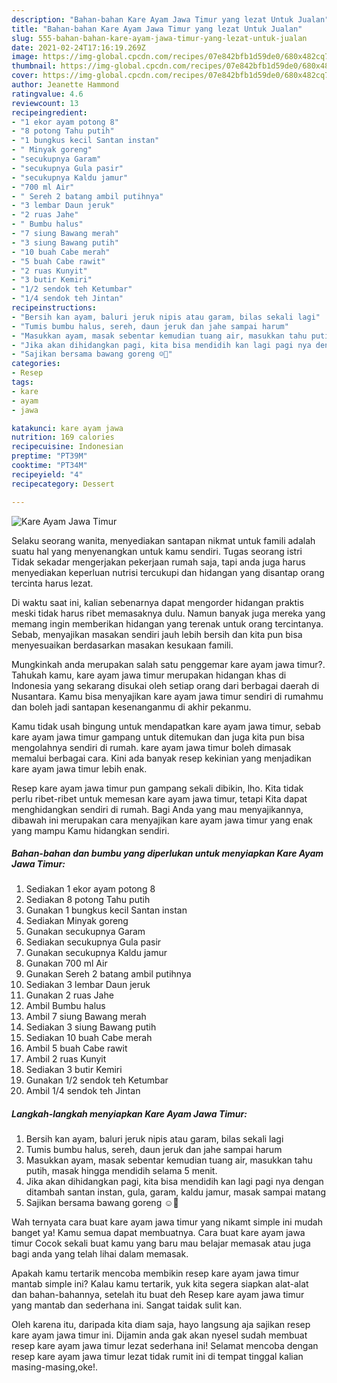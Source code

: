 ```yaml
---
description: "Bahan-bahan Kare Ayam Jawa Timur yang lezat Untuk Jualan"
title: "Bahan-bahan Kare Ayam Jawa Timur yang lezat Untuk Jualan"
slug: 555-bahan-bahan-kare-ayam-jawa-timur-yang-lezat-untuk-jualan
date: 2021-02-24T17:16:19.269Z
image: https://img-global.cpcdn.com/recipes/07e842bfb1d59de0/680x482cq70/kare-ayam-jawa-timur-foto-resep-utama.jpg
thumbnail: https://img-global.cpcdn.com/recipes/07e842bfb1d59de0/680x482cq70/kare-ayam-jawa-timur-foto-resep-utama.jpg
cover: https://img-global.cpcdn.com/recipes/07e842bfb1d59de0/680x482cq70/kare-ayam-jawa-timur-foto-resep-utama.jpg
author: Jeanette Hammond
ratingvalue: 4.6
reviewcount: 13
recipeingredient:
- "1 ekor ayam potong 8"
- "8 potong Tahu putih"
- "1 bungkus kecil Santan instan"
- " Minyak goreng"
- "secukupnya Garam"
- "secukupnya Gula pasir"
- "secukupnya Kaldu jamur"
- "700 ml Air"
- " Sereh 2 batang ambil putihnya"
- "3 lembar Daun jeruk"
- "2 ruas Jahe"
- " Bumbu halus"
- "7 siung Bawang merah"
- "3 siung Bawang putih"
- "10 buah Cabe merah"
- "5 buah Cabe rawit"
- "2 ruas Kunyit"
- "3 butir Kemiri"
- "1/2 sendok teh Ketumbar"
- "1/4 sendok teh Jintan"
recipeinstructions:
- "Bersih kan ayam, baluri jeruk nipis atau garam, bilas sekali lagi"
- "Tumis bumbu halus, sereh, daun jeruk dan jahe sampai harum"
- "Masukkan ayam, masak sebentar kemudian tuang air, masukkan tahu putih, masak hingga mendidih selama 5 menit."
- "Jika akan dihidangkan pagi, kita bisa mendidih kan lagi pagi nya dengan ditambah santan instan, gula, garam, kaldu jamur, masak sampai matang"
- "Sajikan bersama bawang goreng ☺🙏"
categories:
- Resep
tags:
- kare
- ayam
- jawa

katakunci: kare ayam jawa 
nutrition: 169 calories
recipecuisine: Indonesian
preptime: "PT39M"
cooktime: "PT34M"
recipeyield: "4"
recipecategory: Dessert

---
```



![Kare Ayam Jawa Timur](https://img-global.cpcdn.com/recipes/07e842bfb1d59de0/680x482cq70/kare-ayam-jawa-timur-foto-resep-utama.jpg)

Selaku seorang wanita, menyediakan santapan nikmat untuk famili adalah suatu hal yang menyenangkan untuk kamu sendiri. Tugas seorang istri Tidak sekadar mengerjakan pekerjaan rumah saja, tapi anda juga harus menyediakan keperluan nutrisi tercukupi dan hidangan yang disantap orang tercinta harus lezat.

Di waktu  saat ini, kalian sebenarnya dapat mengorder hidangan praktis meski tidak harus ribet memasaknya dulu. Namun banyak juga mereka yang memang ingin memberikan hidangan yang terenak untuk orang tercintanya. Sebab, menyajikan masakan sendiri jauh lebih bersih dan kita pun bisa menyesuaikan berdasarkan masakan kesukaan famili. 



Mungkinkah anda merupakan salah satu penggemar kare ayam jawa timur?. Tahukah kamu, kare ayam jawa timur merupakan hidangan khas di Indonesia yang sekarang disukai oleh setiap orang dari berbagai daerah di Nusantara. Kamu bisa menyajikan kare ayam jawa timur sendiri di rumahmu dan boleh jadi santapan kesenanganmu di akhir pekanmu.

Kamu tidak usah bingung untuk mendapatkan kare ayam jawa timur, sebab kare ayam jawa timur gampang untuk ditemukan dan juga kita pun bisa mengolahnya sendiri di rumah. kare ayam jawa timur boleh dimasak memalui berbagai cara. Kini ada banyak resep kekinian yang menjadikan kare ayam jawa timur lebih enak.

Resep kare ayam jawa timur pun gampang sekali dibikin, lho. Kita tidak perlu ribet-ribet untuk memesan kare ayam jawa timur, tetapi Kita dapat menghidangkan sendiri di rumah. Bagi Anda yang mau menyajikannya, dibawah ini merupakan cara menyajikan kare ayam jawa timur yang enak yang mampu Kamu hidangkan sendiri.

<!--inarticleads1-->

##### Bahan-bahan dan bumbu yang diperlukan untuk menyiapkan Kare Ayam Jawa Timur:

1. Sediakan 1 ekor ayam potong 8
1. Sediakan 8 potong Tahu putih
1. Gunakan 1 bungkus kecil Santan instan
1. Sediakan  Minyak goreng
1. Gunakan secukupnya Garam
1. Sediakan secukupnya Gula pasir
1. Gunakan secukupnya Kaldu jamur
1. Gunakan 700 ml Air
1. Gunakan  Sereh 2 batang ambil putihnya
1. Sediakan 3 lembar Daun jeruk
1. Gunakan 2 ruas Jahe
1. Ambil  Bumbu halus
1. Ambil 7 siung Bawang merah
1. Sediakan 3 siung Bawang putih
1. Sediakan 10 buah Cabe merah
1. Ambil 5 buah Cabe rawit
1. Ambil 2 ruas Kunyit
1. Sediakan 3 butir Kemiri
1. Gunakan 1/2 sendok teh Ketumbar
1. Ambil 1/4 sendok teh Jintan




<!--inarticleads2-->

##### Langkah-langkah menyiapkan Kare Ayam Jawa Timur:

1. Bersih kan ayam, baluri jeruk nipis atau garam, bilas sekali lagi
1. Tumis bumbu halus, sereh, daun jeruk dan jahe sampai harum
1. Masukkan ayam, masak sebentar kemudian tuang air, masukkan tahu putih, masak hingga mendidih selama 5 menit.
1. Jika akan dihidangkan pagi, kita bisa mendidih kan lagi pagi nya dengan ditambah santan instan, gula, garam, kaldu jamur, masak sampai matang
1. Sajikan bersama bawang goreng ☺🙏




Wah ternyata cara buat kare ayam jawa timur yang nikamt simple ini mudah banget ya! Kamu semua dapat membuatnya. Cara buat kare ayam jawa timur Cocok sekali buat kamu yang baru mau belajar memasak atau juga bagi anda yang telah lihai dalam memasak.

Apakah kamu tertarik mencoba membikin resep kare ayam jawa timur mantab simple ini? Kalau kamu tertarik, yuk kita segera siapkan alat-alat dan bahan-bahannya, setelah itu buat deh Resep kare ayam jawa timur yang mantab dan sederhana ini. Sangat taidak sulit kan. 

Oleh karena itu, daripada kita diam saja, hayo langsung aja sajikan resep kare ayam jawa timur ini. Dijamin anda gak akan nyesel sudah membuat resep kare ayam jawa timur lezat sederhana ini! Selamat mencoba dengan resep kare ayam jawa timur lezat tidak rumit ini di tempat tinggal kalian masing-masing,oke!.

